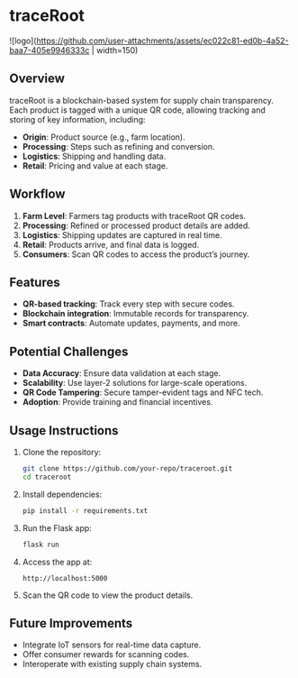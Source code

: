 # traceRoot

![logo](https://github.com/user-attachments/assets/ec022c81-ed0b-4a52-baa7-405e9946333c | width=150)

## Overview

traceRoot is a blockchain-based system for supply chain transparency. Each product is tagged with a unique QR code, allowing tracking and storing of key information, including:

- **Origin**: Product source (e.g., farm location).
- **Processing**: Steps such as refining and conversion.
- **Logistics**: Shipping and handling data.
- **Retail**: Pricing and value at each stage.

## Workflow

1. **Farm Level**: Farmers tag products with traceRoot QR codes.
2. **Processing**: Refined or processed product details are added.
3. **Logistics**: Shipping updates are captured in real time.
4. **Retail**: Products arrive, and final data is logged.
5. **Consumers**: Scan QR codes to access the product’s journey.

## Features

- **QR-based tracking**: Track every step with secure codes.
- **Blockchain integration**: Immutable records for transparency.
- **Smart contracts**: Automate updates, payments, and more.

## Potential Challenges

- **Data Accuracy**: Ensure data validation at each stage.
- **Scalability**: Use layer-2 solutions for large-scale operations.
- **QR Code Tampering**: Secure tamper-evident tags and NFC tech.
- **Adoption**: Provide training and financial incentives.

## Usage Instructions

1. Clone the repository:
    ```bash
    git clone https://github.com/your-repo/traceroot.git
    cd traceroot
    ```
2. Install dependencies:
    ```bash
    pip install -r requirements.txt
    ```
3. Run the Flask app:
    ```bash
    flask run
    ```
4. Access the app at:
    ```
    http://localhost:5000
    ```
5. Scan the QR code to view the product details.

## Future Improvements

- Integrate IoT sensors for real-time data capture.
- Offer consumer rewards for scanning codes.
- Interoperate with existing supply chain systems.

